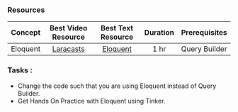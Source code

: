 ### Resources

Concept | Best Video Resource | Best Text Resource | Duration | Prerequisites
:-- | :--: | :--: | :--: | :--:
Eloquent | [Laracasts](https://laracasts.com/series/laravel-from-scratch-2017/episodes/7) | [Eloquent](https://laravel.com/docs/5.4/eloquent) | 1 hr | Query Builder

### Tasks :
- Change the code such that you are using Eloquent instead of Query Builder.
- Get Hands On Practice with Eloquent using Tinker.
